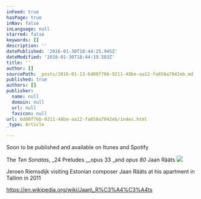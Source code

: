 ```yaml
---
inFeed: true
hasPage: true
inNav: false
inLanguage: null
starred: false
keywords: []
description: ''
datePublished: '2016-01-30T18:44:25.945Z'
dateModified: '2016-01-30T18:44:19.583Z'
title: ''
author: []
sourcePath: _posts/2016-01-13-6d80f76b-9211-48be-aa12-fa658a7042eb.md
published: true
authors: []
publisher:
  name: null
  domain: null
  url: null
  favicon: null
url: 6d80f76b-9211-48be-aa12-fa658a7042eb/index.html
_type: Article

---
```

Soon to be published and available on Itunes and Spotify

The _Ten Sonatas_, _24 Preludes __opus 33 _and _opus 80_ Jaan Rääts ![](https://the-grid-user-content.s3-us-west-2.amazonaws.com/a65f183c-c683-4cd1-a460-05f2d3fe6b1e.JPG)

Jeroen Riemsdijk visiting Estonian composer Jaan Rääts at his apartment in Tallinn in 2011

https://en.wikipedia.org/wiki/Jaan\_R%C3%A4%C3%A4ts